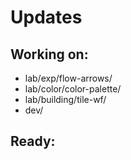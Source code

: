 # Updates

## Working on:

* lab/exp/flow-arrows/
* lab/color/color-palette/
* lab/building/tile-wf/
* dev/


## Ready:


